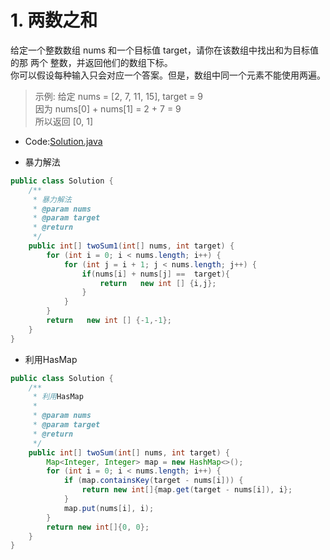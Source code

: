 # 1. 两数之和
给定一个整数数组 nums 和一个目标值 target，请你在该数组中找出和为目标值的那 两个 整数，并返回他们的数组下标。   
你可以假设每种输入只会对应一个答案。但是，数组中同一个元素不能使用两遍。
>示例:
>给定 nums = [2, 7, 11, 15], target = 9   
>因为 nums[0] + nums[1] = 2 + 7 = 9   
>所以返回 [0, 1]
 
* Code:[Solution.java](Solution.java)
   
* 暴力解法
```java
public class Solution {
    /**
     * 暴力解法
     * @param nums
     * @param target
     * @return
     */
    public int[] twoSum1(int[] nums, int target) {
        for (int i = 0; i < nums.length; i++) {
            for (int j = i + 1; j < nums.length; j++) {
                if(nums[i] + nums[j] ==  target){
                    return   new int [] {i,j};
                }
            }
        }
        return   new int [] {-1,-1};
    }
}
```
* 利用HasMap
```java
public class Solution {
    /**
     * 利用HasMap
     *
     * @param nums
     * @param target
     * @return
     */
    public int[] twoSum(int[] nums, int target) {
        Map<Integer, Integer> map = new HashMap<>();
        for (int i = 0; i < nums.length; i++) {
            if (map.containsKey(target - nums[i])) {
                return new int[]{map.get(target - nums[i]), i};
            }
            map.put(nums[i], i);
        }
        return new int[]{0, 0};
    }
}
```